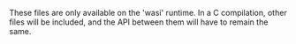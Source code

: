 These files are only available on the 'wasi' runtime. In a C compilation, other files will be included, and the API between them will have to remain the same.